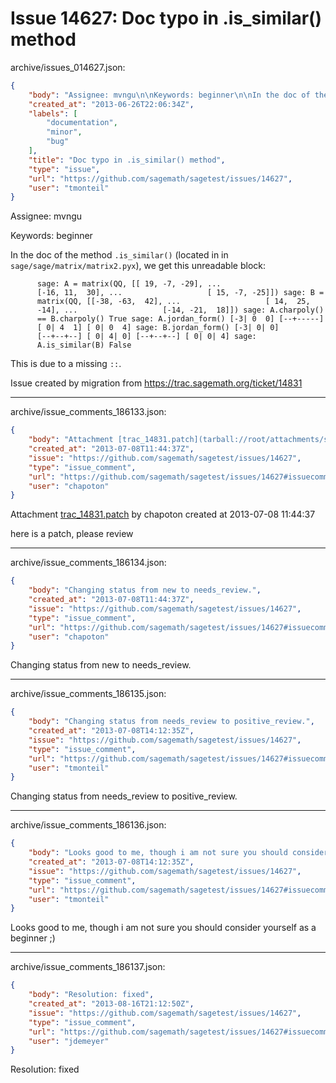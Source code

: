 # Issue 14627: Doc typo in .is_similar() method

archive/issues_014627.json:
```json
{
    "body": "Assignee: mvngu\n\nKeywords: beginner\n\nIn the doc of the method `.is_similar()` (located in in `sage/sage/matrix/matrix2.pyx`), we get this unreadable block:\n\n\n```\n      sage: A = matrix(QQ, [[ 19, -7, -29], ...\n      [-16, 11,  30], ...                   [ 15, -7, -25]]) sage: B =\n      matrix(QQ, [[-38, -63,  42], ...                   [ 14,  25,\n      -14], ...                   [-14, -21,  18]]) sage: A.charpoly()\n      == B.charpoly() True sage: A.jordan_form() [-3| 0  0] [--+-----]\n      [ 0| 4  1] [ 0| 0  4] sage: B.jordan_form() [-3| 0| 0]\n      [--+--+--] [ 0| 4| 0] [--+--+--] [ 0| 0| 4] sage:\n      A.is_similar(B) False\n```\n\n\nThis is due to a missing `::`.\n\nIssue created by migration from https://trac.sagemath.org/ticket/14831\n\n",
    "created_at": "2013-06-26T22:06:34Z",
    "labels": [
        "documentation",
        "minor",
        "bug"
    ],
    "title": "Doc typo in .is_similar() method",
    "type": "issue",
    "url": "https://github.com/sagemath/sagetest/issues/14627",
    "user": "tmonteil"
}
```
Assignee: mvngu

Keywords: beginner

In the doc of the method `.is_similar()` (located in in `sage/sage/matrix/matrix2.pyx`), we get this unreadable block:


```
      sage: A = matrix(QQ, [[ 19, -7, -29], ...
      [-16, 11,  30], ...                   [ 15, -7, -25]]) sage: B =
      matrix(QQ, [[-38, -63,  42], ...                   [ 14,  25,
      -14], ...                   [-14, -21,  18]]) sage: A.charpoly()
      == B.charpoly() True sage: A.jordan_form() [-3| 0  0] [--+-----]
      [ 0| 4  1] [ 0| 0  4] sage: B.jordan_form() [-3| 0| 0]
      [--+--+--] [ 0| 4| 0] [--+--+--] [ 0| 0| 4] sage:
      A.is_similar(B) False
```


This is due to a missing `::`.

Issue created by migration from https://trac.sagemath.org/ticket/14831





---

archive/issue_comments_186133.json:
```json
{
    "body": "Attachment [trac_14831.patch](tarball://root/attachments/some-uuid/ticket14831/trac_14831.patch) by chapoton created at 2013-07-08 11:44:37\n\nhere is a patch, please review",
    "created_at": "2013-07-08T11:44:37Z",
    "issue": "https://github.com/sagemath/sagetest/issues/14627",
    "type": "issue_comment",
    "url": "https://github.com/sagemath/sagetest/issues/14627#issuecomment-186133",
    "user": "chapoton"
}
```

Attachment [trac_14831.patch](tarball://root/attachments/some-uuid/ticket14831/trac_14831.patch) by chapoton created at 2013-07-08 11:44:37

here is a patch, please review



---

archive/issue_comments_186134.json:
```json
{
    "body": "Changing status from new to needs_review.",
    "created_at": "2013-07-08T11:44:37Z",
    "issue": "https://github.com/sagemath/sagetest/issues/14627",
    "type": "issue_comment",
    "url": "https://github.com/sagemath/sagetest/issues/14627#issuecomment-186134",
    "user": "chapoton"
}
```

Changing status from new to needs_review.



---

archive/issue_comments_186135.json:
```json
{
    "body": "Changing status from needs_review to positive_review.",
    "created_at": "2013-07-08T14:12:35Z",
    "issue": "https://github.com/sagemath/sagetest/issues/14627",
    "type": "issue_comment",
    "url": "https://github.com/sagemath/sagetest/issues/14627#issuecomment-186135",
    "user": "tmonteil"
}
```

Changing status from needs_review to positive_review.



---

archive/issue_comments_186136.json:
```json
{
    "body": "Looks good to me, though i am not sure you should consider yourself as a beginner ;)",
    "created_at": "2013-07-08T14:12:35Z",
    "issue": "https://github.com/sagemath/sagetest/issues/14627",
    "type": "issue_comment",
    "url": "https://github.com/sagemath/sagetest/issues/14627#issuecomment-186136",
    "user": "tmonteil"
}
```

Looks good to me, though i am not sure you should consider yourself as a beginner ;)



---

archive/issue_comments_186137.json:
```json
{
    "body": "Resolution: fixed",
    "created_at": "2013-08-16T21:12:50Z",
    "issue": "https://github.com/sagemath/sagetest/issues/14627",
    "type": "issue_comment",
    "url": "https://github.com/sagemath/sagetest/issues/14627#issuecomment-186137",
    "user": "jdemeyer"
}
```

Resolution: fixed
